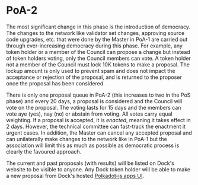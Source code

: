 # PoA-2

The most significant change in this phase is the introduction of democracy. The changes to the network like validator set changes, approving source code upgrades, etc. that were done by the Master in PoA-1 are carried out through ever-increasing democracy during this phase. For example, any token holder or a member of the Council can propose a change but instead of token holders voting, only the Council members can vote. A token holder not a member of the Council must lock 10K tokens to make a proposal. The lockup amount is only used to prevent spam and does not impact the acceptance or rejection of the proposal, and is returned to the proposer once the proposal has been considered. 

There is only one proposal queue in PoA-2 \(this increases to two in the PoS phase\) and every 20 days, a proposal is considered and the Council will vote on the proposal. The voting lasts for 15 days and the members can vote aye \(yes\), nay \(no\) or abstain from voting. All votes carry equal weighting. If a proposal is accepted, it is _enacted_, meaning it takes effect in 2 days. However, the technical committee can fast-track the enactment it urgent cases. In addition, the Master can cancel any accepted proposal and can unilaterally make changes to the network like in PoA-1 but the association will limit this as much as possible as democratic process is clearly the favoured approach. 

The current and past proposals \(with results\) will be listed on Dock's website to be visible to anyone. Any Dock token holder will be able to make a new proposal from Dock's hosted [Polkadot-js apps UI](https://github.com/polkadot-js/apps).

